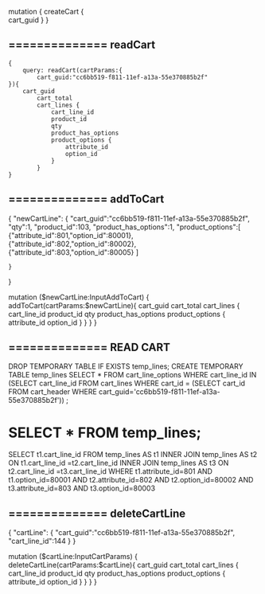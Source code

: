 
mutation {
        createCart {            
            cart_guid
        }
    }


## ============== readCart
    {
        query: readCart(cartParams:{
            cart_guid:"cc6bb519-f811-11ef-a13a-55e370885b2f"
    }){
        cart_guid
            cart_total 
            cart_lines {
                cart_line_id
                product_id
                qty
                product_has_options
                product_options {
                    attribute_id
                    option_id
                }
            }
    }
## ============== addToCart

{
    "newCartLine": {
        "cart_guid":"cc6bb519-f811-11ef-a13a-55e370885b2f",
        "qty":1,
        "product_id":103,
        "product_has_options":1,
        "product_options":[
            {"attribute_id":801,"option_id":80001},
            {"attribute_id":802,"option_id":80002},
            {"attribute_id":803,"option_id":80005}
        ]        
                       
    }
}

mutation ($newCartLine:InputAddToCart) {
        addToCart(cartParams:$newCartLine){
            cart_guid
            cart_total 
            cart_lines {
                cart_line_id
                product_id
                qty
                product_has_options
                product_options {
                    attribute_id
                    option_id
                }
            }
        }
    }


## ============== READ CART


DROP TEMPORARY TABLE IF EXISTS temp_lines;
CREATE TEMPORARY TABLE temp_lines
SELECT * FROM cart_line_options WHERE cart_line_id IN
(SELECT cart_line_id FROM cart_lines WHERE cart_id =
(SELECT cart_id FROM cart_header
WHERE cart_guid='cc6bb519-f811-11ef-a13a-55e370885b2f'))
;

# SELECT * FROM temp_lines;

SELECT t1.cart_line_id FROM temp_lines AS t1
INNER JOIN temp_lines AS t2 ON t1.cart_line_id =t2.cart_line_id
INNER JOIN temp_lines AS t3 ON t2.cart_line_id =t3.cart_line_id
WHERE t1.attribute_id=801 AND t1.option_id=80001
AND  t2.attribute_id=802 AND t2.option_id=80002
AND  t3.attribute_id=803 AND t3.option_id=80003


## ============== deleteCartLine

{
    "cartLine": {
        "cart_guid":"cc6bb519-f811-11ef-a13a-55e370885b2f",
        "cart_line_id":144
   }
}

mutation ($cartLine:InputCartParams) {
        deleteCartLine(cartParams:$cartLine){
            cart_guid
            cart_total 
            cart_lines {
                cart_line_id
                product_id
                qty
                product_has_options
                product_options {
                    attribute_id
                    option_id
                }
            }
        }
    }

